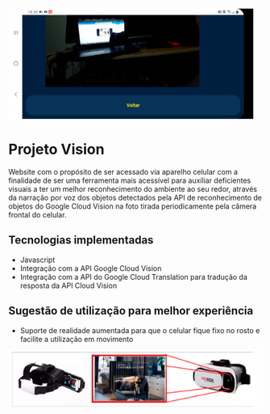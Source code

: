 ![Application Preview](docs/imagem_funcionamento.png)

# Projeto Vision

Website com o propósito de ser acessado via aparelho celular com a finalidade de ser uma ferramenta mais acessível para auxíliar deficientes visuais a ter um melhor reconhecimento do ambiente ao seu redor, através da 
narração por voz dos objetos detectados pela API de reconhecimento de objetos do Google Cloud Vision na foto tirada periodicamente pela câmera frontal do celular.

## Tecnologias implementadas

- Javascript
- Integração com a API Google Cloud Vision
- Integração com a API do Google Cloud Translation para tradução da resposta da API Cloud Vision


## Sugestão de utilização para melhor experiência

- Suporte de realidade aumentada para que o celular fique fixo no rosto e facilite a utilização em movimento

![Application sugestion](docs/imagem_suporte.png)


